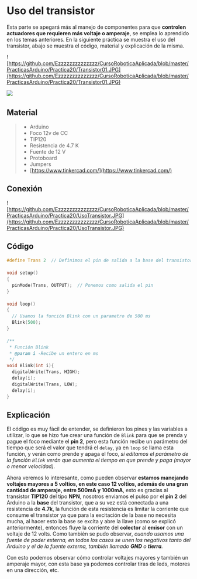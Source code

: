 # Uso del transistor
Esta parte se apegará más al manejo de componentes para que **controlen actuadores que requieren más voltaje o amperaje**, se emplea lo aprendido en los temas anteriores. 
En la siguiente práctica se muestra el uso del transistor, abajo se muestra el código, material y explicación de la misma.

![https://github.com/Ezzzzzzzzzzzzzz/CursoRoboticaAplicada/blob/master/PracticasArduino/Practica20/Transistor01.JPG](https://github.com/Ezzzzzzzzzzzzzz/CursoRoboticaAplicada/blob/master/PracticasArduino/Practica20/Transistor01.JPG)

![](https://encrypted-tbn0.gstatic.com/images?q=tbn%3AANd9GcSRtS5gYCnZ4iWOi_eBJq9Rf5aSnx4DWC35ByQQGjm8qhI13rFt)
## Material
> - Arduino
> - Foco 12v de CC
> - TIP120
> - Resistencia de 4.7 K
> - Fuente de 12 V
> - Protoboard
> - Jumpers
> - [https://www.tinkercad.com/](https://www.tinkercad.com/)

## Conexión
![https://github.com/Ezzzzzzzzzzzzzz/CursoRoboticaAplicada/blob/master/PracticasArduino/Practica20/UsoTransistor.JPG](https://github.com/Ezzzzzzzzzzzzzz/CursoRoboticaAplicada/blob/master/PracticasArduino/Practica20/UsoTransistor.JPG)

## Código
```c
#define Trans 2  // Definimos el pin de salida a la base del transistor

void setup()
{
  pinMode(Trans, OUTPUT);  // Ponemos como salida el pin
}

void loop()
{
  // Usamos la función Blink con un parametro de 500 ms
  Blink(500);
}

/**
 * Función Blink 
 * @param i -Recibe un entero en ms
 */
void Blink(int i){
  digitalWrite(Trans, HIGH);
  delay(i);
  digitalWrite(Trans, LOW);
  delay(i);
}
```
## Explicación

El código es muy fácil de entender, se definieron los pines y las variables a utilizar, lo que se hizo fue crear una función de ``Blink`` para que se prenda y pague el foco mediante el **pin 2**, pero esta función recibe un parámetro del tiempo que será el valor que tendrá el ``delay``, ya en ``loop`` se llama esta función, y verán como prende y apaga el foco, *si editamos el parámetro de la función ``Blink`` verán que aumenta el tiempo en que prende y paga (mayor o menor velocidad).*

Ahora veremos lo interesante, como pueden observar **estamos manejando voltajes mayores a 5 voltios, en este caso 12 voltios, además de una gran cantidad de amperaje, entre 500mA y 1000mA**, esto es gracias al transistor **TIP120** del tipo **NPN**, nosotros enviamos el pulso por el **pin 2** del Arduino a la **base** del transistor, que a su vez está conectada a una resistencia de **4.7k**, la función de esta resistencia es limitar la corriente que consume el transistor ya que para la excitación de la base no necesita mucha, al hacer esto la base se excita y abre la llave (como se explicó anteriormente), entonces fluye la corriente del **colector** al **emisor** con un voltaje de 12 volts. Como también se pudo observar, *cuando usamos una fuente de poder externa, en todos los casos se unen los negativos tanto del Arduino y el de la fuente externa, también llamado **GND** o **tierra**.*

Con esto podemos observar cómo controlar voltajes mayores y también un amperaje mayor, con esta base ya podemos controlar tiras de leds, motores en una dirección, etc. 


<!--stackedit_data:
eyJoaXN0b3J5IjpbLTEzNTc0NDYxMTksLTE2MzE3MTUxODcsLT
M4NzQ4NTgyMiwtMzc1MjU5NDEyLDY2NDI2NjEwMiwtMTEzMTA1
OTk4XX0=
-->